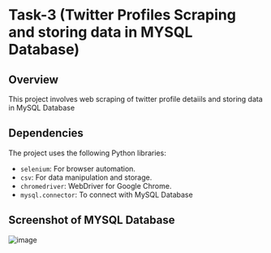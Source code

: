 # Task-3 (Twitter Profiles Scraping and storing data in MYSQL Database)
## Overview

This project involves web scraping of twitter profile detaiils and storing data in MySQL Database

## Dependencies

The project uses the following Python libraries:

- `selenium`: For browser automation.
- `csv`: For data manipulation and storage.
- `chromedriver`: WebDriver for Google Chrome.
- `mysql.connector`: To connect with MySQL Database 

## Screenshot of MYSQL Database

![image](https://github.com/tusharishere/Task-3-MYSQL-Database/assets/138119662/2efe49b6-4f83-4605-a26b-d6277dcad435)
